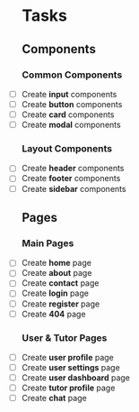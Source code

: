 # Tasks

## Components

### Common Components

<ul class="task-list">
    <li><input type="checkbox" >Create <strong>input</strong> components</li>
    <li><input type="checkbox" >Create <strong>button</strong> components</li>
    <li><input type="checkbox" >Create <strong>card</strong> components</li>
    <li><input type="checkbox" >Create <strong>modal</strong> components</li>
</ul>

### Layout Components

<ul class="task-list">
    <li><input type="checkbox" >Create <strong>header</strong> components</li>
    <li><input type="checkbox" >Create <strong>footer</strong> components</li>
    <li><input type="checkbox" >Create <strong>sidebar</strong> components</li>
</ul>

## Pages

### Main Pages

<ul class="task-list">
    <li><input type="checkbox" >Create <strong>home</strong> page</li>
    <li><input type="checkbox" >Create <strong>about</strong> page</li>
    <li><input type="checkbox" >Create <strong>contact</strong> page</li>
    <li><input type="checkbox" >Create <strong>login</strong> page</li>
    <li><input type="checkbox" >Create <strong>register</strong> page</li>
    <li><input type="checkbox" >Create <strong>404</strong> page</li>
</ul>

### User & Tutor Pages

<ul class="task-list">
    <li><input type="checkbox" >Create <strong>user profile</strong> page</li>
    <li><input type="checkbox" >Create <strong>user settings</strong> page</li>
    <li><input type="checkbox" >Create <strong>user dashboard</strong> page</li>
    <li><input type="checkbox" >Create <strong>tutor profile</strong> page</li>
    <li><input type="checkbox" >Create <strong>chat</strong> page</li>
</ul>

<style>
    .task-list {
        list-style-type: none;
        padding: 0;
    }
</style>
